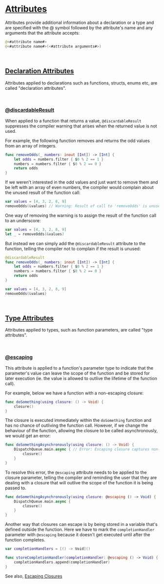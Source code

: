 # [Attributes](https://docs.swift.org/swift-book/documentation/the-swift-programming-language/attributes/)

Attributes provide additional information about a declaration or a type and are specified with the @ symbol followed by the attribute's name and any arguments that the attribute accepts:

```swift
@<#attribute name#>
@<#attribute name#>(<#attribute arguments#>)
```
<br/>

## [Declaration Attributes](https://docs.swift.org/swift-book/documentation/the-swift-programming-language/attributes/#Declaration-Attributes)

Attributes applied to declarations such as functions, structs, enums etc, are called "declaration attributes".

<br/>

### [@discardableResult](https://docs.swift.org/swift-book/documentation/the-swift-programming-language/attributes/#discardableResult)

When applied to a function that returns a value, `@discardableResult` suppresses the compiler warning that arises when the returned value is not used.

For example, the following function removes and returns the odd values from an array of integers.

```swift
func removeOdds(_ numbers: inout [Int]) -> [Int] {
    let odds = numbers.filter { $0 % 2 == 1 }
    numbers = numbers.filter { $0 % 2 == 0 }
    return odds
}
```

If we weren't interested in the odd values and just want to remove them and be left with an array of even numbers, the compiler would complain about the unused result of the function call:

```swift
var values = [4, 3, 2, 8, 9]
removeOdds(&values) // Warning: Result of call to 'removeOdds' is unused
```

One way of removing the warning is to assign the result of the function call to an underscore:

```swift
var values = [4, 3, 2, 8, 9]
let _ = removeOdds(&values)
```

But instead we can simply add the `@discardableResult` attribute to the function, telling the compiler not to complain if the result is unused:

```swift
@discardableResult
func removeOdds(_ numbers: inout [Int]) -> [Int] {
    let odds = numbers.filter { $0 % 2 == 1 }
    numbers = numbers.filter { $0 % 2 == 0 }
    return odds
}

var values = [4, 3, 2, 8, 9]
removeOdds(&values)
```

<br/>

## [Type Attributes](https://docs.swift.org/swift-book/documentation/the-swift-programming-language/attributes/#Type-Attributes)

Attributes applied to types, such as function parameters, are called "type attributes".

<br/>

### [@escaping](https://docs.swift.org/swift-book/documentation/the-swift-programming-language/attributes/#escaping)

This attribute is applied to a function's parameter type to indicate that the parameter's value can leave the scope of the function and be stored for later execution (ie. the value is allowed to outlive the lifetime of the function call).

For example, below we have a function with a non-escaping closure:

```swift
func doSomething(using closure: () -> Void) {
    closure()
}
```

The closure is executed immediately within the `doSomething` function and has no chance of outliving the function call. However, if we change the behaviour of the function, allowing the closure to be called asynchronously, we would get an error:

```swift
func doSomethingAsynchronously(using closure: () -> Void) {
    DispatchQueue.main.async { // Error: Escaping closure captures non-escaping parameter 'closure'
        closure()
    }
}
```

To resolve this error, the `@escaping` attribute needs to be applied to the closure parameter, telling the compiler and reminding the user that they are dealing with a closure that will outlive the scope of the function it is being passed to.

```swift
func doSomethingAsynchronously(using closure: @escaping () -> Void) {
    DispatchQueue.main.async {
        closure()
    }
}
```

Another way that closures can escape is by being stored in a variable that's defined outside the function. Here we have to mark the `completionHandler` parameter with `@escaping` because it doesn't get executed until after the function completes.

```swift
var completionHandlers = [() -> Void]()

func storeCompletionHandler(completionHandler: @escaping () -> Void) {
    completionHandlers.append(completionHandler)
}
```

See also, [Escaping Closures](https://docs.swift.org/swift-book/documentation/the-swift-programming-language/closures/#Escaping-Closures)